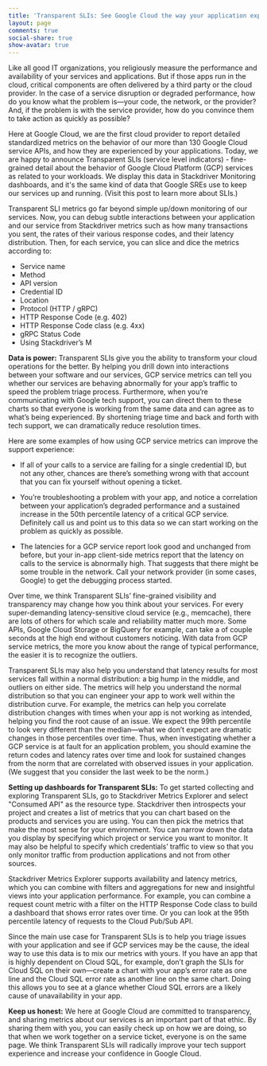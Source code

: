 ```yaml
---
title: 'Transparent SLIs: See Google Cloud the way your application experiences it'
layout: page
comments: true
social-share: true
show-avatar: true
---
```


Like all good IT organizations, you religiously measure the performance and availability of your services and applications. But if those apps run in the cloud, critical components are often delivered by a third party or the cloud provider. In the case of a service disruption or degraded performance, how do you know what the problem is—your code, the network, or the provider? And, if the problem is with the service provider, how do you convince them to take action as quickly as possible?

Here at Google Cloud, we are the first cloud provider to report detailed standardized metrics on the behavior of our more than 130 Google Cloud service APIs, and how they are experienced by your applications. Today, we are happy to announce Transparent SLIs (service level indicators) - fine-grained detail about the behavior of Google Cloud Platform (GCP) services as related to your workloads. We display this data in Stackdriver Monitoring dashboards, and it's the same kind of data that Google SREs use to keep our services up and running. (Visit this post to learn more about SLIs.)

Transparent SLI metrics go far beyond simple up/down monitoring of our services. Now, you can debug subtle interactions between your application and our service from Stackdriver metrics such as how many transactions you sent, the rates of their various response codes, and their latency distribution. Then, for each service, you can slice and dice the metrics according to:

* Service name
* Method
* API version
* Credential ID
* Location
* Protocol (HTTP / gRPC)
* HTTP Response Code (e.g. 402)
* HTTP Response Code class (e.g. 4xx)
* gRPC Status Code
* Using Stackdriver’s M

**Data is power:**
Transparent SLIs give you the ability to transform your cloud operations for the better. By helping you drill down into interactions between your software and our services, GCP service metrics can tell you whether our services are behaving abnormally for your app’s traffic to speed the problem triage process. Furthermore, when you’re communicating with Google tech support, you can direct them to these charts so that everyone is working from the same data and can agree as to what’s being experienced. By shortening triage time and back and forth with tech support, we can dramatically reduce resolution times.

Here are some examples of how using GCP service metrics can improve the support experience:

* If all of your calls to a service are failing for a single credential ID, but not any other, chances are there’s something wrong with that account that you can fix yourself without opening a ticket.

* You’re troubleshooting a problem with your app, and notice a correlation between your application’s degraded performance and a sustained increase in the 50th percentile latency of a critical GCP service. Definitely call us and point us to this data so we can start working on the problem as quickly as possible.

* The latencies for a GCP service report look good and unchanged from before, but your in-app client-side metrics report that the latency on calls to the service is abnormally high. That suggests that there might be some trouble in the network. Call your network provider (in some cases, Google) to get the debugging process started.

Over time, we think Transparent SLIs’ fine-grained visibility and transparency may change how you think about your services. For every super-demanding latency-sensitive cloud service (e.g., memcache), there are lots of others for which scale and reliability matter much more. Some APIs, Google Cloud Storage or BigQuery for example, can take a of couple seconds at the high end without customers noticing. With data from GCP service metrics, the more you know about the range of typical performance, the easier it is to recognize the outliers.

Transparent SLIs may also help you understand that latency results for most services fall within a normal distribution: a big hump in the middle, and outliers on either side. The metrics will help you understand the normal distribution so that you can engineer your app to work well within the distribution curve. For example, the metrics can help you correlate distribution changes with times when your app is not working as intended, helping you find the root cause of an issue. We expect the 99th percentile to look very different than the median—what we don’t expect are dramatic changes in those percentiles over time. Thus, when investigating whether a GCP service is at fault for an application problem, you should examine the return codes and latency rates over time and look for sustained changes from the norm that are correlated with observed issues in your application. (We suggest that you consider the last week to be the norm.)

**Setting up dashboards for Transparent SLIs:**
To get started collecting and exploring Transparent SLIs, go to Stackdriver Metrics Explorer and select "Consumed API" as the resource type. Stackdriver then introspects your project and creates a list of metrics that you can chart based on the products and services you are using. You can then pick the metrics that make the most sense for your environment. You can narrow down the data you display by specifying which project or service you want to monitor. It may also be helpful to specify which credentials’ traffic to view so that you only monitor traffic from production applications and not from other sources.

Stackdriver Metrics Explorer supports availability and latency metrics, which you can combine with filters and aggregations for new and insightful views into your application performance. For example, you can combine a request count metric with a filter on the HTTP Response Code class to build a dashboard that shows error rates over time. Or you can look at the 95th percentile latency of requests to the Cloud Pub/Sub API.

Since the main use case for Transparent SLIs is to help you triage issues with your application and see if GCP services may be the cause, the ideal way to use this data is to mix our metrics with yours. If you have an app that is highly dependent on Cloud SQL, for example, don’t graph the SLIs for Cloud SQL on their own—create a chart with your app’s error rate as one line and the Cloud SQL error rate as another line on the same chart. Doing this allows you to see at a glance whether Cloud SQL errors are a likely cause of unavailability in your app.

**Keep us honest:**
We here at Google Cloud are committed to transparency, and sharing metrics about our services is an important part of that ethic. By sharing them with you, you can easily check up on how we are doing, so that when we work together on a service ticket, everyone is on the same page. We think Transparent SLIs will radically improve your tech support experience and increase your confidence in Google Cloud.